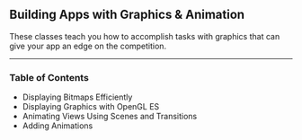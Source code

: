 ## Building Apps with Graphics & Animation
These classes teach you how to accomplish tasks with graphics that can give your app an edge on the competition.

-----------------------------------------------------------------------

### Table of Contents
- Displaying Bitmaps Efficiently
- Displaying Graphics with OpenGL ES
- Animating Views Using Scenes and Transitions
- Adding Animations

